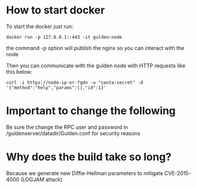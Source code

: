 # How to start docker
To start the docker just run:

```
docker run -p 127.0.0.1::443 -it gulden:node
```

the command -p option will publish the nginx so you can interact with the node

Then you can communicate with the gulden node with HTTP requests like this below:

```
curl -i https://node-ip-or-fqdn -u "santa:secret" -d '{"method":"help","params":[],"id":1}'
```

# Important to change the following
Be sure the change the RPC user and password in /guldenserver/datadir/Gulden.conf for security reasons

# Why does the build take so long?

Because we generate new Diffie-Hellman parameters to mitigate CVE-2015-4000 (LOGJAM attack)